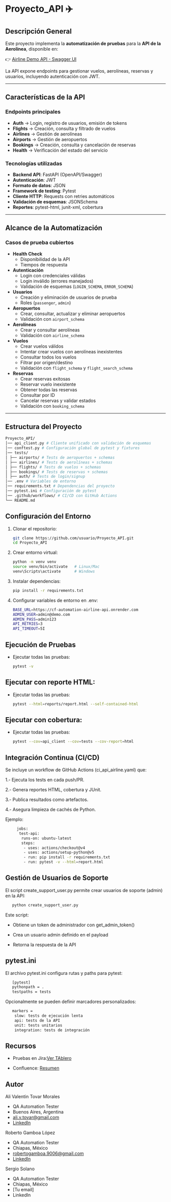 # Proyecto_API ✈️

## Descripción General
Este proyecto implementa la **automatización de pruebas** para la **API de la Aerolínea**, disponible en:

👉 [Airline Demo API - Swagger UI](https://cf-automation-airline-api.onrender.com/docs)

La API expone endpoints para gestionar vuelos, aerolíneas, reservas y usuarios, incluyendo autenticación con JWT.

---

## Características de la API
### Endpoints principales
- **Auth** → Login, registro de usuarios, emisión de tokens
- **Flights** → Creación, consulta y filtrado de vuelos
- **Airlines** → Gestión de aerolíneas
- **Airports** → Gestión de aeropuertos
- **Bookings** → Creación, consulta y cancelación de reservas
- **Health** → Verificación del estado del servicio

### Tecnologías utilizadas
- **Backend API**: FastAPI (OpenAPI/Swagger)
- **Autenticación**: JWT
- **Formato de datos**: JSON
- **Framework de testing**: Pytest
- **Cliente HTTP**: Requests con retries automáticos
- **Validación de esquemas**: JSONSchema
- **Reportes**: pytest-html, junit-xml, cobertura

---

## Alcance de la Automatización
### Casos de prueba cubiertos
- **Health Check**
  - Disponibilidad de la API
  - Tiempos de respuesta
- **Autenticación**
  - Login con credenciales válidas
  - Login inválido (errores manejados)
  - Validación de esquemas (`LOGIN_SCHEMA`, `ERROR_SCHEMA`)
- **Usuarios**
  - Creación y eliminación de usuarios de prueba
  - Roles (`passenger`, `admin`)
- **Aeropuertos**
  - Crear, consultar, actualizar y eliminar aeropuertos
  - Validación con `airport_schema`
- **Aerolíneas**
  - Crear y consultar aerolíneas
  - Validación con `airline_schema`
- **Vuelos**
  - Crear vuelos válidos
  - Intentar crear vuelos con aerolíneas inexistentes
  - Consultar todos los vuelos
  - Filtrar por origen/destino
  - Validación con `flight_schema` y `flight_search_schema`
- **Reservas**
  - Crear reservas exitosas
  - Reservar vuelo inexistente
  - Obtener todas las reservas
  - Consultar por ID
  - Cancelar reservas y validar estados
  - Validación con `booking_schema`

---

## Estructura del Proyecto
```bash
Proyecto_API/
│── api_client.py # Cliente unificado con validación de esquemas
│── conftest.py # Configuración global de pytest y fixtures
│── tests/
│ ├── airports/ # Tests de aeropuertos + schemas
│ ├── airlines/ # Tests de aerolíneas + schemas
│ ├── flights/ # Tests de vuelos + schemas
│ ├── bookings/ # Tests de reservas + schemas
│ ├── auth/ # Tests de login/signup
│── .env # Variables de entorno
│── requirements.txt # Dependencias del proyecto
│── pytest.ini # Configuración de pytest
│── .github/workflows/ # CI/CD con GitHub Actions
└── README.md
```

## Configuración del Entorno
1. Clonar el repositorio:
   ```bash
   git clone https://github.com/usuario/Proyecto_API.git
   cd Proyecto_API
   ```

2. Crear entorno virtual:
   ```bash
   python -m venv venv
   source venv/bin/activate   # Linux/Mac
   venv\Scripts\activate      # Windows
   ```

3. Instalar dependencias:
   ```bash
   pip install -r requirements.txt
   ```
   
4. Configurar variables de entorno en .env:
   ```bash
   BASE_URL=https://cf-automation-airline-api.onrender.com
   ADMIN_USER=admin@demo.com
   ADMIN_PASS=admin123
   API_RETRIES=3
   API_TIMEOUT=5I
   ```

## Ejecución de Pruebas
- Ejecutar todas las pruebas:
   ```bash
   pytest -v
   ```

## Ejecutar con reporte HTML:
- Ejecutar todas las pruebas:
   ```bash
   pytest --html=reports/report.html --self-contained-html
   ```
## Ejecutar con cobertura:
- Ejecutar todas las pruebas:
   ```bash
   pytest --cov=api_client --cov=tests --cov-report=html
   ```

## Integración Continua (CI/CD)

Se incluye un workflow de GitHub Actions (ci_api_airline.yaml) que:

1.- Ejecuta los tests en cada push/PR.

2.- Genera reportes HTML, cobertura y JUnit.

3.- Publica resultados como artefactos.

4.- Asegura limpieza de cachés de Python.

Ejemplo:
```bash
     jobs:
      test-api:
       runs-on: ubuntu-latest
       steps:
        - uses: actions/checkout@v4
        - uses: actions/setup-python@v5
        - run: pip install -r requirements.txt
        - run: pytest -v --html=report.html
   ```

## Gestión de Usuarios de Soporte

El script create_support_user.py permite crear usuarios de soporte (admin) en la API:
   ```bash
      python create_support_user.py
   ```

Este script:

- Obtiene un token de administrador con get_admin_token()

- Crea un usuario admin definido en el payload

- Retorna la respuesta de la API


## pytest.ini
El archivo pytest.ini configura rutas y paths para pytest:
```bash
   [pytest]
   pythonpath = .
   testpaths = tests
```
Opcionalmente se pueden definir marcadores personalizados:
```bash
   markers =
    slow: tests de ejecución lenta
    api: tests de la API
    unit: tests unitarios
    integration: tests de integración
```
## Recursos

- Pruebas en Jira:[Ver TAblero](https://ali-valentin-tovar-morales.atlassian.net/jira/software/projects/ADAA/list)
  
- Confluence: [Resumen](https://ali-valentin-tovar-morales.atlassian.net/wiki/spaces/api/pages/119570436/Resumen+de+Automatizaci+n+API+para+Aerol+nea)
  
## Autor
Ali Valentin Tovar Morales
- QA Automation Tester
- Buenos Aires, Argentina
- ali.v.tovar@gmail.com
- [LinkedIn](www.linkedin.com/in/ali-v-tovar)


Roberto Gamboa López

- QA Automation Tester
- Chiapas, México
- robertogamboa.9006@gmail.com
- [LinkedIn](https://www.linkedin.com/in/robertogamboa07/) 

Sergio Solano

- QA Automation Tester
- Chiapas, México
- [Tu email]
- LinkedIn